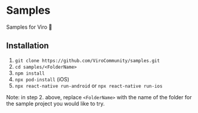 # Samples
Samples for Viro 🐣

## Installation

1. `git clone https://github.com/ViroCommunity/samples.git`
2. `cd samples/<FolderName>`
3. `npm install`
4. `npx pod-install` (iOS)
5. `npx react-native run-android` or `npx react-native run-ios`

Note: in step 2. above, replace `<FolderName>` with the name of the folder for the sample project you would like to try.